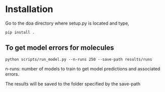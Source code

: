 # Installation
Go to the doa directory where setup.py is located and type,

```
pip install .
```

## To get model errors for molecules

```
python scripts/run_model.py --n-runs 250 --save-path results/runs
```

n-runs: number of models to train to get model predictions and associated errors.

The results will be saved to the folder specified by the save-path
